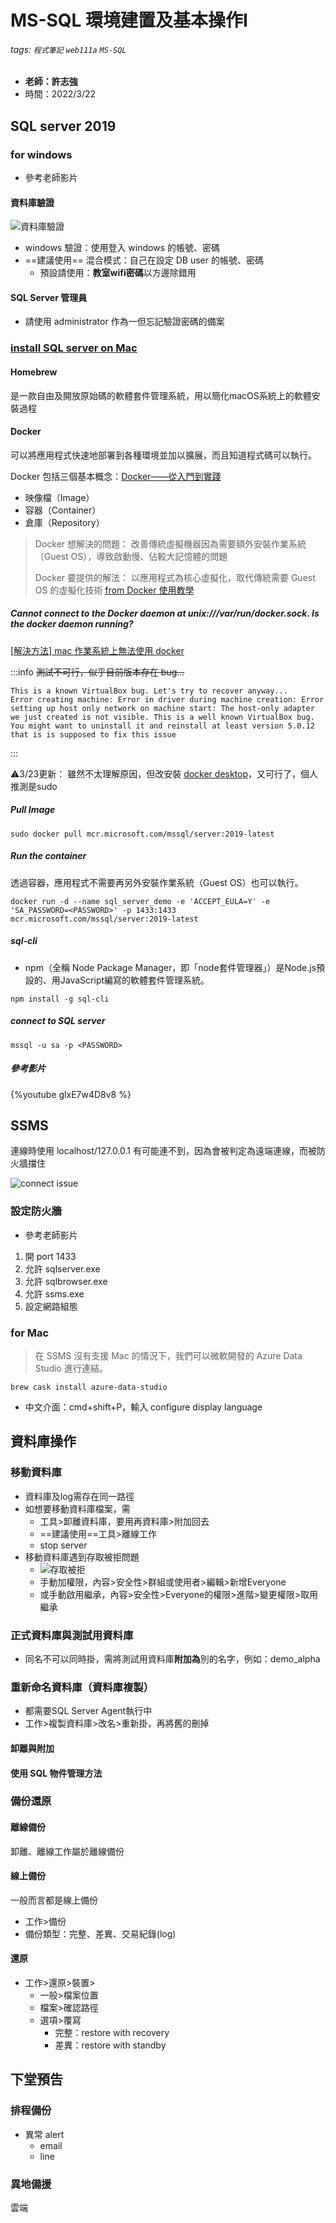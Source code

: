 # MS-SQL 環境建置及基本操作I

###### tags: `程式筆記` `web111a` `MS-SQL`

* **老師：許志強**
* 時間：2022/3/22

## SQL server 2019

### for windows

* 參考老師影片

#### 資料庫驗證

![資料庫驗證](https://i.imgur.com/iKuyYpw.jpg)

* windows 驗證：使用登入 windows 的帳號、密碼
* ==建議使用== 混合模式：自己在設定 DB user 的帳號、密碼
  * 預設請使用：**教室wifi密碼**以方邊除錯用

#### SQL Server 管理員

* 請使用 administrator 作為一但忘記驗證密碼的備案

### [install SQL server on Mac](https://leburger.gitlab.io/posts/mssql-2019-azure-data-studio-mac/)

#### Homebrew

是一款自由及開放原始碼的軟體套件管理系統，用以簡化macOS系統上的軟體安裝過程

#### Docker

可以將應用程式快速地部署到各種環境並加以擴展，而且知道程式碼可以執行。

Docker 包括三個基本概念：[Docker——從入門到實踐](https://philipzheng.gitbook.io/docker_practice/)
* 映像檔（Image）
* 容器（Container）
* 倉庫（Repository）

> Docker 想解決的問題：
> 改善傳統虛擬機器因為需要額外安裝作業系統（Guest OS），導致啟動慢、佔較大記憶體的問題
>  
> Docker 要提供的解法：
> 以應用程式為核心虛擬化，取代傳統需要 Guest OS 的虛擬化技術
> [from Docker 使用教學](https://cwhu.medium.com/docker-tutorial-101-c3808b899ac6)

##### Cannot connect to the Docker daemon at unix:///var/run/docker.sock. Is the docker daemon running?

[[解決方法] mac 作業系統上無法使用 docker](http://andy51002000.blogspot.com/2021/02/mac-docker.html)

:::info
~~測試不可行，似乎目前版本存在 bug...~~

```bash=
This is a known VirtualBox bug. Let's try to recover anyway...
Error creating machine: Error in driver during machine creation: Error setting up host only network on machine start: The host-only adapter we just created is not visible. This is a well known VirtualBox bug. You might want to uninstall it and reinstall at least version 5.0.12 that is is supposed to fix this issue
```
:::

:warning:3/23更新：
雖然不太理解原因，但改安裝 [docker desktop](https://www.docker.com/products/docker-desktop/)，又可行了，個人推測是sudo

##### Pull Image

```bash=
sudo docker pull mcr.microsoft.com/mssql/server:2019-latest
```

##### Run the container

透過容器，應用程式不需要再另外安裝作業系統（Guest OS）也可以執行。

```bash=
docker run -d --name sql_server_demo -e 'ACCEPT_EULA=Y' -e 'SA_PASSWORD=<PASSWORD>' -p 1433:1433 mcr.microsoft.com/mssql/server:2019-latest
```

##### sql-cli

* npm（全稱 Node Package Manager，即「node套件管理器」）是Node.js預設的、用JavaScript編寫的軟體套件管理系統。

```bash=
npm install -g sql-cli
```

##### connect to SQL server

```bash=
mssql -u sa -p <PASSWORD>
```

##### 參考影片

{%youtube glxE7w4D8v8 %}

## SSMS

連線時使用 localhost/127.0.0.1 有可能連不到，因為會被判定為遠端連線，而被防火牆擋住

![connect issue](https://i.imgur.com/4Mr8Dbf.png)

### 設定防火牆

* 參考老師影片

1. 開 port 1433
2. 允許 sqlserver.exe
3. 允許 sqlbrowser.exe
4. 允許 ssms.exe
5. 設定網路組態

### for Mac

> 在 SSMS 沒有支援 Mac 的情況下，我們可以微軟開發的 Azure Data Studio 進行連結。

```bash=
brew cask install azure-data-studio
```

* 中文介面：cmd+shift+P，輸入 configure display language

## 資料庫操作

### 移動資料庫

* 資料庫及log需存在同一路徑
* 如想要移動資料庫檔案，需
  * 工具>卸離資料庫，要用再資料庫>附加回去
  * ==建議使用==工具>離線工作
  * stop server
* 移動資料庫遇到存取被拒問題
  * ![存取被拒](https://i.imgur.com/eJpDlid.jpg)
  * 手動加權限，內容>安全性>群組或使用者>編輯>新增Everyone
  * 或手動啟用繼承，內容>安全性>Everyone的權限>進階>變更權限>取用繼承

### 正式資料庫與測試用資料庫

* 同名不可以同時掛，需將測試用資料庫**附加為**別的名字，例如：demo_alpha

### 重新命名資料庫（資料庫複製）

* 都需要SQL Server Agent執行中
* 工作>複製資料庫>改名>重新掛，再將舊的刪掉

#### 卸離與附加

#### 使用 SQL 物件管理方法

### 備份還原

#### 離線備份

卸離、離線工作屬於離線備份

#### 線上備份

一般而言都是線上備份

* 工作>備份
* 備份類型：完整、差異、交易紀錄(log)

#### 還原

* 工作>還原>裝置>
  * 一般>檔案位置
  * 檔案>確認路徑
  * 選項>覆寫
    * 完整：restore with recovery
    * 差異：restore with standby

## 下堂預告

### 排程備份

* 異常 alert
  * email
  * line

### 異地備援

雲端

